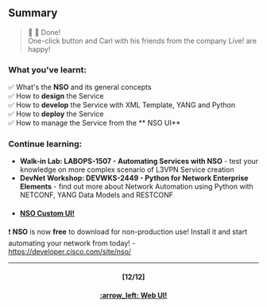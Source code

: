 ## Summary

> :clap: :tada: Done!  
> One-click button and Carl with his friends from the company Live! are happy!

### What you've learnt:  
:white_check_mark:  What's the **NSO** and its general concepts  
:white_check_mark:  How to **design** the Service  
:white_check_mark:  How to **develop** the Service with XML Template, YANG and Python  
:white_check_mark:  How to **deploy** the Service  
:white_check_mark:  How to manage the Service from the ** NSO UI** 

### Continue learning:
- **Walk-in Lab: LABOPS-1507 - Automating Services with NSO** - test your knowledge on more complex scenario of L3VPN Service creation
- **DevNet Workshop: DEVWKS-2449 - Python for Network Enterprise Elements** - find out more about Network Automation using Python with NETCONF, YANG Data Models and RESTCONF
- <h4><a href="/readme/7.md"> NSO Custom UI! </a> </h4>

:exclamation: **NSO** is now **free** to download for non-production use! Install it and start automating your network from today! - https://developer.cisco.com/site/nso/

---
<h4 align="center">[12/12]</h4>
<h4 align="center"> <a href="/readme/7b.md"> :arrow_left: Web UI! </a> </h4>
